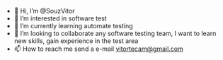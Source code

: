- 👋 Hi, I’m @SouzVitor
- 👀 I’m interested in software test
- 🌱 I’m currently learning automate testing
- 💞️ I’m looking to collaborate any software testing team, I want to learn new skills, gain experience in the test area
- 📫 How to reach me send a e-mail vitortecam@gmail.com

<!---
SouzVitor/SouzVitor is a ✨ special ✨ repository because its `README.md` (this file) appears on your GitHub profile.
You can click the Preview link to take a look at your changes.
--->
